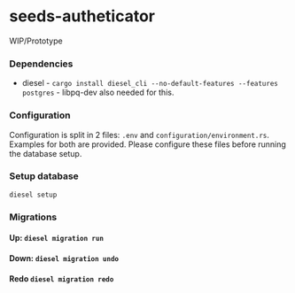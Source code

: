 # seeds-autheticator

WIP/Prototype

### Dependencies

- diesel - `cargo install diesel_cli --no-default-features --features postgres` - libpq-dev also needed for this.

### Configuration

Configuration is split in 2 files: `.env` and `configuration/environment.rs`. Examples for both are provided. Please configure these files before running the database setup.

### Setup database

`diesel setup`

### Migrations

#### Up: `diesel migration run`

#### Down: `diesel migration undo`

#### Redo `diesel migration redo`
